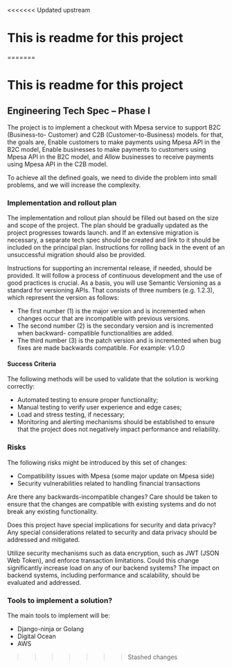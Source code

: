 <<<<<<< Updated upstream
# This is readme for this project
=======
# This is readme for this project

## Engineering Tech Spec – Phase I

The project is to implement a checkout with Mpesa service to support B2C (Business-to- Customer) and C2B (Customer-to-Business) models. for that, the goals are, Enable customers to make payments using Mpesa API in the B2C model, Enable businesses to make payments to customers using Mpesa API in the B2C model, and Allow businesses to receive payments using Mpesa API in the C2B model.

To achieve all the defined goals, we need to divide the problem into small problems, and we will increase the complexity.

### Implementation and rollout plan
The implementation and rollout plan should be filled out based on the size and scope of the project. The plan should be gradually updated as the project progresses towards launch. and If an extensive migration is necessary, a separate tech spec should be created and link to it should be included on the principal plan. Instructions for rolling back in the event of an unsuccessful migration should also be provided.

Instructions for supporting an incremental release, if needed, should be provided. It will follow a process of continuous development and the use of good practices is crucial. As a basis, you will use Semantic Versioning as a standard for versioning APIs. That consists of three numbers (e.g. 1.2.3), which represent the version as follows: 
- The first number (1) is the major version and is incremented when changes occur that
are incompatible with previous versions.
- The second number (2) is the secondary version and is incremented when backward-
compatible functionalities are added.
- The third number (3) is the patch version and is incremented when bug fixes are made
backwards compatible.
For example: v1.0.0

#### Success Criteria
The following methods will be used to validate that the solution is working correctly:
- Automated testing to ensure proper functionality;
- Manual testing to verify user experience and edge cases;
- Load and stress testing, if necessary;
- Monitoring and alerting mechanisms should be established to ensure that the project does not negatively impact performance and reliability.

### Risks
The following risks might be introduced by this set of changes:
- Compatibility issues with Mpesa (some major update on Mpesa side)
- Security vulnerabilities related to handling financial transactions

Are there any backwards-incompatible changes?
Care should be taken to ensure that the changes are compatible with existing systems and do not break any existing functionality.

Does this project have special implications for security and data privacy?
Any special considerations related to security and data privacy should be addressed and mitigated.

Utilize security mechanisms such as data encryption, such as JWT (JSON Web Token), and enforce transaction limitations.
Could this change significantly increase load on any of our backend systems?
The impact on backend systems, including performance and scalability, should be evaluated and addressed.

### Tools to implement a solution?
The main tools to implement will be:
- Django-ninja or Golang
- Digital Ocean
- AWS
>>>>>>> Stashed changes
